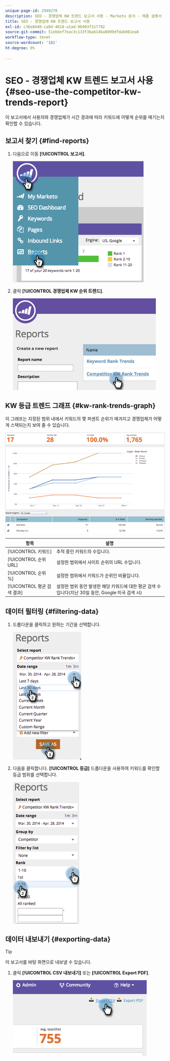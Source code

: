 ```yaml
---
unique-page-id: 2949270
description: SEO - 경쟁업체 KW 트렌드 보고서 사용 - Marketo 문서 - 제품 설명서
title: SEO - 경쟁업체 KW 트렌드 보고서 사용
exl-id: c36e84d0-ca8d-4618-a1ad-9b903f317792
source-git-commit: 51ebbef7eac3c133f3bab14ba8899dfdab081ea6
workflow-type: tm+mt
source-wordcount: '182'
ht-degree: 0%

---
```


# SEO - 경쟁업체 KW 트렌드 보고서 사용 {#seo-use-the-competitor-kw-trends-report}

이 보고서에서 사용자와 경쟁업체가 시간 경과에 따라 키워드에 어떻게 순위를 매기는지 확인할 수 있습니다.

## 보고서 찾기 {#find-reports}

1. 다음으로 이동 **[!UICONTROL 보고서]**.

   ![](assets/image2014-9-18-14-3a6-3a18.png)

1. 클릭 **[!UICONTROL 경쟁업체 KW 순위 트렌드]**.

   ![](assets/image2014-9-18-14-3a6-3a37.png)

## KW 등급 트렌드 그래프 {#kw-rank-trends-graph}

이 그래프는 지정된 범위 내에서 키워드의 몇 퍼센트 순위가 매겨지고 경쟁업체가 어떻게 스택되는지 보여 줄 수 있습니다.

![](assets/image2014-9-18-14-3a7-3a1.png)

| 항목 | 설명 |
|---|---|
| [!UICONTROL 키워드] | 추적 중인 키워드의 수입니다. |
| [!UICONTROL 순위 URL] | 설정한 범위에서 사이트 순위의 URL 수입니다. |
| [!UICONTROL 순위 %] | 설정한 범위에서 키워드가 순위인 비율입니다. |
| [!UICONTROL 평균 검색 결과] | 설정한 범위 동안 발생한 해당 키워드에 대한 평균 검색 수입니다(지난 30일 동안, Google 미국 검색 시) |

## 데이터 필터링 {#filtering-data}

1. 드롭다운을 클릭하고 원하는 기간을 선택합니다.

   ![](assets/image2014-9-18-14-3a7-3a17.png)

1. 다음을 클릭합니다. **[!UICONTROL 등급]** 드롭다운을 사용하여 키워드를 확인할 등급 범위를 선택합니다.

   ![](assets/image2014-9-18-14-3a8-3a26.png)

## 데이터 내보내기 {#exporting-data}

>[!TIP]
>
>이 보고서를 바탕 화면으로 내보낼 수 있습니다.

1. 클릭 **[!UICONTROL CSV 내보내기]** 또는 **[!UICONTROL Export PDF]**.

   ![](assets/image2014-9-18-14-3a9-3a49.png)
